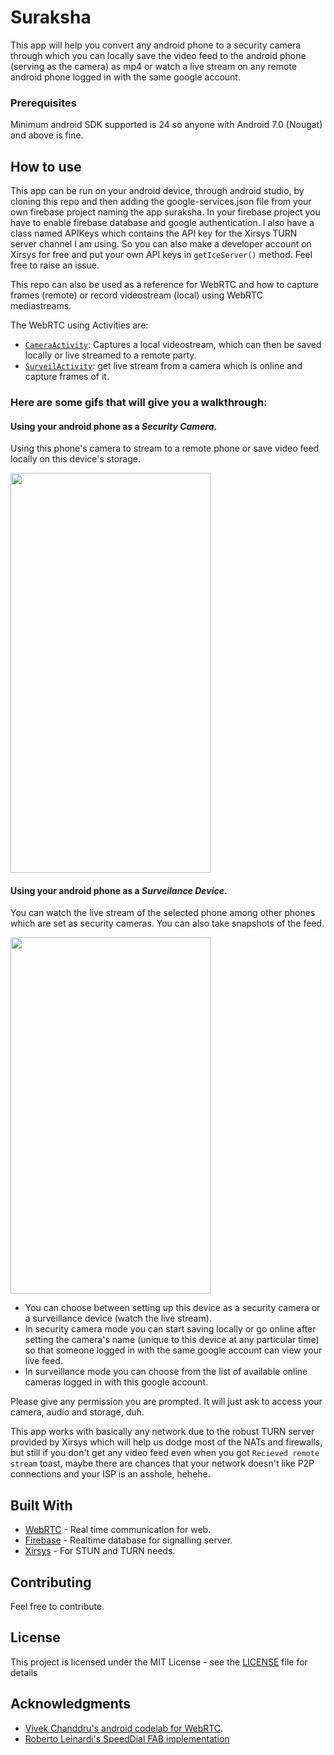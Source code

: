 # Suraksha


This app will help you convert any android phone to a security camera through which you can locally save the video
feed to the android phone (serving as the camera) as mp4 or watch a live stream on any remote android phone logged in with the same google account.


### Prerequisites

Minimum android SDK supported is 24 so anyone with Android 7.0 (Nougat) and above is fine.

## How to use

This app can be run on your android device, through android studio, by cloning this repo and then adding the google-services.json file from your own firebase project naming the app suraksha. In your firebase project you have to enable firebase database and google authentication. I also have a class named APIKeys which contains the API key for the Xirsys TURN server channel I am using. So you can also make a developer account on Xirsys for free and put your own API keys in `getIceServer()` method. Feel free to raise an issue.

This repo can also be used as a reference for WebRTC and how to capture frames (remote) or record videostream (local) using WebRTC mediastreams.

The WebRTC using Activities are:
- <a href = "https://github.com/cannizarro/Suraksha/blob/master/app/src/main/java/com/cannizarro/securitycamera/CameraActivity.java">`CameraActivity`</a>: Captures a local videostream, which can then be saved locally or live streamed to a remote party.
- <a href="https://github.com/cannizarro/Suraksha/blob/master/app/src/main/java/com/cannizarro/securitycamera/SurveilActivity.java">`SurveilActivity`</a>: get live stream from a camera which is online and capture frames of it.


### Here are some gifs that will give you a walkthrough:

#### Using your android phone as a *Security Camera*. 
Using this phone's camera to stream to a remote phone or save video feed locally on this device's storage.

<img src="https://github.com/cannizarro/Suraksha/raw/master/Security.gif" width="320" height="640" />

#### Using your android phone as a *Surveilance Device*. 
You can watch the live stream of the selected phone among other phones which are set as security cameras. You can also take snapshots of the feed.

<img src="https://github.com/cannizarro/Suraksha/raw/master/Surveillance.gif" width="320" height="570" />

* You can choose between setting up this device as a security camera or a surveillance device (watch the live stream).
* In security camera mode you can start saving locally or go online after setting the camera's name (unique to this device at any particular time) so that someone logged in with the same google account can view your live feed.
* In surveillance mode you can choose from the list of available online cameras logged in with this google account.

Please give any permission you are prompted. It will just ask to access your camera, audio and storage, duh.

This app works with basically any network due to the robust TURN server provided by Xirsys which will help us dodge most of the NATs and firewalls, but still if you don't get any video feed even when you got `Recieved remote stream` toast, maybe there are chances that your network doesn't like P2P connections and your ISP is an asshole, hehehe.


## Built With

* [WebRTC](https://webrtc.org/native-code/android/) - Real time communication for web.
* [Firebase](https://firebase.google.com/) - Realtime database for signalling server.
* [Xirsys](https://xirsys.com/) - For STUN and TURN needs.

## Contributing

Feel free to contribute.

## License

This project is licensed under the MIT License - see the [LICENSE](LICENSE) file for details

## Acknowledgments

* [Vivek Chanddru's android codelab for WebRTC](https://github.com/vivek1794/webrtc-android-codelab).
* [Roberto Leinardi's SpeedDial FAB implementation](https://github.com/leinardi/FloatingActionButtonSpeedDial)
